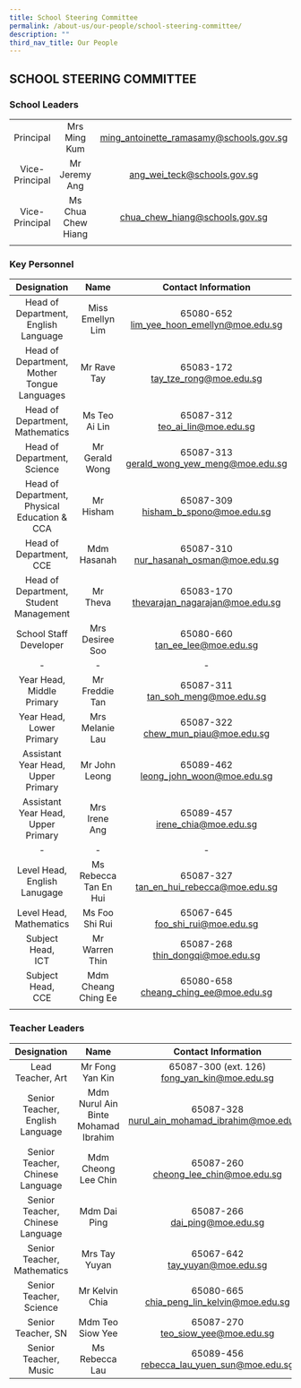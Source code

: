 ```yaml
---
title: School Steering Committee
permalink: /about-us/our-people/school-steering-committee/
description: ""
third_nav_title: Our People
---
```

## SCHOOL STEERING COMMITTEE

### School Leaders

|  |  |  |
|:---:|:---:|:---:|
| Principal | Mrs Ming Kum |[ming_antoinette_ramasamy@schools.gov.sg](mailto:ming_antoinette_ramasamy@schools.gov.sg) |
| Vice-Principal | Mr Jeremy Ang |[ang_wei_teck@schools.gov.sg](mailto:ang_wei_teck@schools.gov.sg) |
| Vice-Principal | Ms Chua Chew Hiang |[chua_chew_hiang@schools.gov.sg](mailto:chua_chew_hiang@schools.gov.sg) |
| | | |

### Key Personnel

| Designation | Name | Contact Information |
|:---:|:---:|:---:|
| Head of Department,<br>English Language | Miss Emellyn Lim | 65080-652<br>[lim_yee_hoon_emellyn@moe.edu.sg](mailto:lim_yee_hoon_emellyn@moe.edu.sg) |
| Head of Department,<br>Mother Tongue Languages | Mr Rave Tay | 65083-172<br>[tay_tze_rong@moe.edu.sg](mailto:tay_tze_rong@moe.edu.sg) |
| Head of Department,<br>Mathematics | Ms Teo Ai Lin | 65087-312<br>[teo_ai_lin@moe.edu.sg](mailto:teo_ai_lin@moe.edu.sg) |
| Head of Department,<br>Science | Mr Gerald Wong | 65087-313<br>[gerald_wong_yew_meng@moe.edu.sg](mailto:gerald_wong_yew_meng@moe.edu.sg) |
| Head of Department,<br>Physical Education & CCA | Mr Hisham | 65087-309<br>[hisham_b_spono@moe.edu.sg](mailto:hisham_b_spono@moe.edu.sg) |
|  Head of Department, <br>CCE |  Mdm Hasanah |  65087-310<br>[nur_hasanah_osman@moe.edu.sg](mailto:nur_hasanah_osman@moe.edu.sg) |
|  Head of Department, <br>Student Management |  Mr Theva |  65083-170<br>[thevarajan_nagarajan@moe.edu.sg](mailto:thevarajan_nagarajan@moe.edu.sg) |
| School Staff Developer | Mrs Desiree Soo | 65080-660<br>[tan_ee_lee@moe.edu.sg](mailto:tan_ee_lee@moe.edu.sg) |
| - | - | - |
| Year Head,<br>Middle Primary | Mr Freddie Tan | 65087-311<br>[tan_soh_meng@moe.edu.sg](mailto:tan_soh_meng@moe.edu.sg) |
| Year Head,<br>Lower Primary | Mrs Melanie Lau | 65087-322<br>[chew_mun_piau@moe.edu.sg](mailto:chew_mun_piau@moe.edu.sg) |
| Assistant Year Head,<br>Upper Primary | Mr John Leong | 65089-462<br>[leong_john_woon@moe.edu.sg](mailto:leong_john_woon@moe.edu.sg) |
|  Assistant Year Head,<br>Upper Primary | Mrs Irene Ang |  65089-457<br>[irene_chia@moe.edu.sg](mailto:irene_chia@moe.edu.sg) |
| - | - | - |
|  Level Head,<br>English Lanugage |  Ms Rebecca Tan En Hui |  65087-327<br>[tan_en_hui_rebecca@moe.edu.sg](mailto:tan_en_hui_rebecca@moe.edu.sg) |
| Level Head,<br>Mathematics | Ms Foo Shi Rui | 65067-645<br>[foo_shi_rui@moe.edu.sg](mailto:foo_shi_rui@moe.edu.sg) |
|  Subject Head,<br>ICT |  Mr Warren Thin |  65087-268<br>[thin_dongqi@moe.edu.sg](mailto:thin_dongqi@moe.edu.sg) |
|  Subject Head,<br>CCE |  Mdm Cheang Ching Ee |  65080-658<br>[cheang_ching_ee@moe.edu.sg](mailto:cheang_ching_ee@moe.edu.sg) |
| | | | |

### Teacher Leaders

| Designation | Name | Contact Information |
|:---:|:---:|:---:|
| Lead Teacher, Art | Mr Fong Yan Kin | 65087-300 (ext. 126)<br>[fong_yan_kin@moe.edu.sg](mailto:fong_yan_kin@moe.edu.sg) |
| Senior Teacher, English Language  | Mdm Nurul Ain Binte Mohamad Ibrahim |  65087-328<br>[nurul_ain_mohamad_ibrahim@moe.edu.sg](mailto:nurul_ain_mohamad_ibrahim@moe.edu.sg) |
| Senior Teacher, Chinese Language | Mdm Cheong Lee Chin | 65087-260<br>[cheong_lee_chin@moe.edu.sg](mailto:cheong_lee_chin@moe.edu.sg) |
| Senior Teacher, Chinese Language | Mdm Dai Ping | 65087-266<br>[dai_ping@moe.edu.sg](mailto:dai_ping@moe.edu.sg) |
|  Senior Teacher, Mathematics | Mrs Tay Yuyan  |  65067-642<br>[tay_yuyan@moe.edu.sg](mailto:tay_yuyan@moe.edu.sg) |
|  Senior Teacher, Science |  Mr Kelvin Chia | 65080-665 <br>[chia_peng_lin_kelvin@moe.edu.sg](mailto:chia_peng_lin_kelvin@moe.edu.sg) |
| Senior Teacher, SN | Mdm Teo Siow Yee | 65087-270<br>[teo_siow_yee@moe.edu.sg](mailto:teo_siow_yee@moe.edu.sg) |
| Senior Teacher, Music | Ms Rebecca Lau | 65089-456<br>[rebecca_lau_yuen_sun@moe.edu.sg](mailto:rebecca_lau_yuen_sun@moe.edu.sg) |